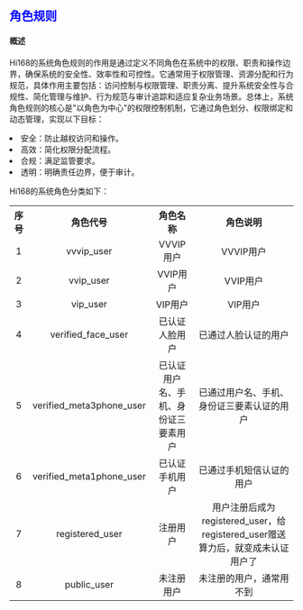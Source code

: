 ## <font color='blue'>角色规则</font>
#### 概述
Hi168的系统角色规则的作用是通过定义不同角色在系统中的权限、职责和操作边界，确保系统的安全性、效率性和可控性。它通常用于权限管理、资源分配和行为规范，具体作用主要包括：访问控制与权限管理、职责分离、提升系统安全性与合规性、简化管理与维护、行为规范与审计追踪和适应复杂业务场景。总体上，系统角色规则的核心是"以角色为中心"的权限控制机制，它通过角色划分、权限绑定和动态管理，实现以下目标：
<li>安全：防止越权访问和操作。</li>
<li>高效：简化权限分配流程。</li>
<li>合规：满足监管要求。</li>
<li>透明：明确责任边界，便于审计。</li>

Hi168的系统角色分类如下：
<style>
  td {
    text-align: center;     /* 水平居中 */
    vertical-align: middle; /* 垂直居中 */
  }
</style>
<table border='0'>
    <tr><th>序号</th><th>角色代号</th><th>角色名称</th><th>角色说明</th></tr>
    <tr><td>1</td><td>vvvip_user</td><td>VVVIP用户</td><td>VVVIP用户</td></tr>
    <tr><td>2</td><td>vvip_user</td><td>VVIP用户</td><td>VVIP用户</td></tr>
    <tr><td>3</td><td>vip_user</td><td>VIP用户</td><td>VIP用户</td></tr>
    <tr><td>4</td><td>verified_face_user</td><td>已认证人脸用户</td><td>已通过人脸认证的用户</td></tr>
    <tr><td>5</td><td>verified_meta3phone_user</td><td>已认证用户名、手机、身份证三要素用户</td><td>已通过用户名、手机、身份证三要素认证的用户</td></tr>
    <tr><td>6</td><td>verified_meta1phone_user</td><td>已认证手机用户</td><td>已通过手机短信认证的用户</td></tr>
    <tr><td>7</td><td>registered_user</td><td>注册用户</td><td>用户注册后成为registered_user，给registered_user赠送算力后，就变成未认证用户了</td></tr>
    <tr><td>8</td><td>public_user</td><td>未注册用户</td><td>未注册的用户，通常用不到</td></tr>
</table>